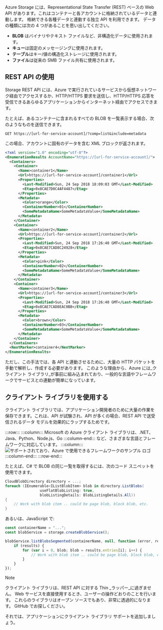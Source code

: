 Azure Storage には、Representational State Transfer (REST) ベースの Web API があります。これはコンテナーと各アカウントに格納されているデータと連動します。 格納できる各種データと連動する独立 API を利用できます。 データの種類には次の 4 つがあることを思い出してください。

- **BLOB** はバイナリやテキスト ファイルなど、非構造化データに使用されます。
- **キュー**は固定のメッセージングに使用されます。
- **テーブル**はキー/値の構造化ストレージに使用されます。
- **ファイル**は従来の SMB ファイル共有に使用されます。

## <a name="using-the-rest-api"></a>REST API の使用

Storage REST API には、Azure で実行されているサービスから仮想ネットワーク経由でアクセスするか、HTTP/HTTPS 要求を送信し、HTTP/HTTPS 応答を受信できるあらゆるアプリケーションからインターネット経由でアクセスできます。

たとえば、あるコンテナーに含まれるすべての BLOB を一覧表示する場合、次のようなものを送信できます。

```http
GET https://[url-for-service-account]/?comp=list&include=metadata
```

この場合、アカウントに固有のデータを含む XML ブロックが返されます。

```xml
<?xml version="1.0" encoding="utf-8"?>  
<EnumerationResults AccountName="https://[url-for-service-account]/">  
  <Containers>  
    <Container>  
      <Name>container1</Name>  
      <Url>https://[url-for-service-account]/container1</Url>  
      <Properties>  
        <Last-Modified>Sun, 24 Sep 2018 18:09:03 GMT</Last-Modified>  
        <Etag>0x8CAE7D0C4AF4487</Etag>  
      </Properties>  
      <Metadata>  
        <Color>orange</Color>  
        <ContainerNumber>01</ContainerNumber>  
        <SomeMetadataName>SomeMetadataValue</SomeMetadataName>  
      </Metadata>  
    </Container>  
    <Container>  
      <Name>container2</Name>  
      <Url>https://[url-for-service-account]/container2</Url>  
      <Properties>  
        <Last-Modified>Sun, 24 Sep 2018 17:26:40 GMT</Last-Modified>  
        <Etag>0x8CAE7CAD8C24928</Etag>  
      </Properties>  
      <Metadata>  
        <Color>pink</Color>  
        <ContainerNumber>02</ContainerNumber>  
        <SomeMetadataName>SomeMetadataValue</SomeMetadataName>  
      </Metadata>  
    </Container>  
    <Container>  
      <Name>container3</Name>  
      <Url>https://[url-for-service-account]/container3</Url>  
      <Properties>  
        <Last-Modified>Sun, 24 Sep 2018 17:26:40 GMT</Last-Modified>  
        <Etag>0x8CAE7CAD8EAC0BB</Etag>  
      </Properties>  
      <Metadata>  
        <Color>brown</Color>  
        <ContainerNumber>03</ContainerNumber>  
        <SomeMetadataName>SomeMetadataValue</SomeMetadataName>  
      </Metadata>  
    </Container>  
  </Containers>  
  <NextMarker>container4</NextMarker>  
</EnumerationResults>  
```

ただし、この手法では、各 API と連動させるために、大量の HTTP パケットを手動で解析し、作成する必要があります。 このような理由から、Azure には_クライアント ライブラリ_が事前に組み込まれており、一般的な言語やフレームワークでサービスとの連動が簡単になっています。

## <a name="using-a-client-library"></a>クライアント ライブラリを使用する

クライアント ライブラリでは、アプリケーション開発者のために大量の作業を保存できます。これは、API が試験され、API が多くの場合、REST API で送受信されるデータ モデルを効果的にラップするためです。

:::row:::
    :::column:::
        Microsoft の Azure クライアント ライブラリは、.NET、Java、Python、Node.js、Go :::column-end::: など、さまざまな言語とフレームワークに対応しています。 :::column:::
        <br> ![サポートされており、Azure で使用できるフレームワークのサンプル ロゴ](../media/4-common-tools.png)
    :::column-end:::
:::row-end:::

たとえば、C# で BLOB の同じ一覧を取得するには、次のコード スニペットを使用できます。

```csharp
CloudBlobDirectory directory = ...;
foreach (IEnumerable<IListBlobItem> blob in directory.ListBlobs(
                useFlatBlobListing: true,
                blobListingDetails: BlobListingDetails.All))
{
    // Work with blob item .. could be page blob, block blob, etc.
}
```

あるいは、JavaScript で:

```javascript
const containerName = "...";
const blobService = storage.createBlobService();

blobService.listBlobsSegmented(containerName, null, function (error, results) {
    if (results) {
        for (var i = 0, blob; blob = results.entries[i]; i++) {
            // Work with blob item .. could be page blob, block blob, etc.
        }
    }
});
```

> [!NOTE]
> クライアント ライブラリは、REST API に対する Thin _ラッパー_に過ぎません。 Web サービスを直接使用するとき、ユーザーの操作どおりのことを行います。 これらのライブラリはオープン ソースでもあり、非常に透過的になります。 GitHub でお探しください。

それでは、アプリケーションにクライアント ライブラリ サポートを追加しましょう。